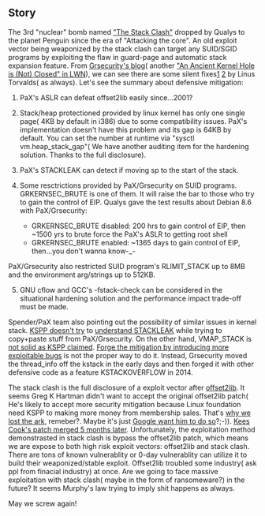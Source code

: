 ## Story

The 3rd "nuclear" bomb named ["The Stack Clash"](https://www.qualys.com/2017/06/19/stack-clash/stack-clash.txt) dropped by Qualys to the planet Penguin since the era of "Attacking the core". An old exploit vector being weaponized by the stack clash can target any SUID/SGID programs by exploiting the flaw in guard-page and automatic stack expansion feature. From [Grsecurity's blog](https://grsecurity.net/an_ancient_kernel_hole_is_not_closed.php)( another ["An Ancient Kernel Hole is (Not) Closed" in LWN](https://lwn.net/Articles/400746/)), we can see there are some silent fixes[1](https://git.kernel.org/pub/scm/linux/kernel/git/torvalds/linux.git/commit/?id=320b2b8de12698082609ebbc1a17165727f4c893) [2](https://git.kernel.org/pub/scm/linux/kernel/git/torvalds/linux.git/commit/?id=09884964335e85e897876d17783c2ad33cf8a2e0) by Linus Torvalds( as always). Let's see the summary about defensive mitigation:

1) PaX's ASLR can defeat offset2lib easily since...2001?

2) Stack/heap protectioned provided by linux kernel has only one single page( 4KB by default in i386) due to some compatibility issues. PaX's implementation doesn't have this problem and its gap is 64KB by default. You can set the number at runtime via "sysctl vm.heap_stack_gap"( We have another auditing item for the hardening solution. Thanks to the full disclosure).

3) PaX's STACKLEAK can detect if moving sp to the start of the stack.

4) Some resctrictions provided by PaX/Grsecurity on SUID programs. GRKERNSEC_BRUTE is one of them. It will raise the bar to those who try to gain the control of EIP. Qualys gave the test results about Debian 8.6 with PaX/Grsecurity:

	* GRKERNSEC_BRUTE disabled: 200 hrs to gain control of EIP, then ~1500 yrs to brute force the PaX's ASLR to getting root shell
	* GRKERNSEC_BRUTE enabled: ~1365 days to gain control of EIP, then...you don't wanna know-_-

PaX/Grsecurity also restricted SUID program's RLIMIT_STACK up to 8MB and the environment arg/strings up to 512KB.

5) GNU cflow and GCC's -fstack-check can be considered in the situational hardening solution and the performance impact trade-off must be made.

Spender/PaX team also pointing out the possibility of similar issues in kernel stack. [KSPP doesn't try](http://www.openwall.com/lists/kernel-hardening/2017/03/13/4) to [understand STACKLEAK](http://openwall.com/lists/kernel-hardening/2017/06/09/14) while trying to copy+paste stuff from PaX/Grsecurity. On the other hand, VMAP_STACK is [not solid as KSPP claimed](http://openwall.com/lists/kernel-hardening/2017/06/06/1). [Forge the mitigation by introducing more exploitable bugs](http://seclists.org/oss-sec/2017/q1/161) is not the proper way to do it. Instead, Grsecurity moved the thread_info off the kstack in the early days and then forged it with other defensive code as a feature KSTACKOVERFLOW in 2014.

The stack clash is the full disclosure of a exploit vector after [offset2lib](https://cybersecurity.upv.es/attacks/offset2lib/offset2lib.html). It seems Greg K Hartman didn't want to accept the original offset2lib patch( He's likely to accept more security mitigation because Linux foundation need KSPP to making more money from membership sales. That's [why we lost the ark](https://hardenedlinux.github.io/announcement/2017/04/29/hardenedlinux-statement2.html), remeber?. Maybe it's just [Google want him to do so](http://openwall.com/lists/kernel-hardening/2017/05/04/20)?;-)). [Kees Cook's patch merged 5 months later](https://git.kernel.org/pub/scm/linux/kernel/git/torvalds/linux.git/commit/?id=d1fd836dcf00d2028c700c7e44d2c23404062c90). Unfortunately, the exploitation method demonstrasted in stack clash is bypass the offset2lib patch, which means we are expose to both high risk exploit vectors: offset2lib and stack clash. There are tons of known vulnerablity or 0-day vulnerablity can utilize it to build their weaponized/stable exploit. Offset2lib troubled some industry( ask ppl from finacial industry) at once. Are we going to face massive exploitation with stack clash( maybe in the form of ransomeware?) in the future? It seems Murphy's law trying to imply shit happens as always. 

May we screw again!
